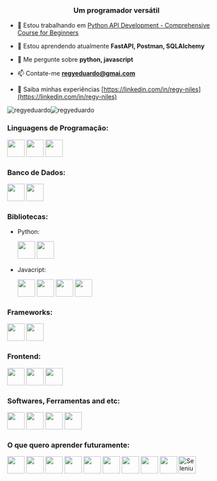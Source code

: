 <h3 align="center">Um programador versátil</h3>

- 🔭 Estou trabalhando em [Python API Development - Comprehensive Course for Beginners](https://github.com/regyeduardo/Python-API-Development---Comprehensive-Course-for-Beginners)

- 🌱 Estou aprendendo atualmente **FastAPI, Postman, SQLAlchemy**

- 💬 Me pergunte sobre **python, javascript**

- 📫 Contate-me **regyeduardo@gmai.com**

- 📄 Saiba minhas experiências [https://linkedin.com/in/regy-niles](https://linkedin.com/in/regy-niles)

<div style="display: flex; flex-wrap: nowrap">
  <img src="https://github-readme-stats.vercel.app/api/top-langs?username=regyeduardo&show_icons=true&locale=pt-br&layout=compact&theme=merko&langs_count=6" alt="regyeduardo" />

<img src="https://github-readme-stats.vercel.app/api?username=regyeduardo&show_icons=true&theme=merko&locale=pt-br" alt="regyeduardo" />
</div>

<h3 align="left">Linguagens de Programaçâo:</h3>
<p>
  <img src="https://cdn.jsdelivr.net/gh/devicons/devicon/icons/python/python-original.svg" width="40" height="40"/>
  <img src="https://cdn.jsdelivr.net/gh/devicons/devicon/icons/javascript/javascript-original.svg" width="40" height="40"/>
  <img src="https://cdn.jsdelivr.net/gh/devicons/devicon/icons/java/java-original-wordmark.svg" width="40" height="40"/>
</p>

<h3 align="left">Banco de Dados:</h3>
<p>
  <img src="https://cdn.jsdelivr.net/gh/devicons/devicon/icons/mysql/mysql-original-wordmark.svg" width="40" height="40"/>
  <img src="https://cdn.jsdelivr.net/gh/devicons/devicon/icons/postgresql/postgresql-original-wordmark.svg" width="40" height="40"/>
</p>

<h3 align="left">Bibliotecas:</h3>
<ul>
  <li>
    Python:
    <p>
      <img src="https://cdn.jsdelivr.net/gh/devicons/devicon/icons/sqlalchemy/sqlalchemy-original-wordmark.svg" width="40" height="40"/>
      <img src="https://fastapi.tiangolo.com/img/icon-white.svg" width="40" height="40"/>
    </p>
  </li>
  
   <li>
    Javacript:
    <p>
      <img src="https://camo.githubusercontent.com/142d43c94726fd920f2b4d4bfe20807653ec7cc4f67d794f53cfdd3d63f147bc/68747470733a2f2f6d757572692e6465762f6d757572692d6c6f676f2e737667" width="40" height="40"/>
      <img src="https://upload.wikimedia.org/wikipedia/commons/a/a4/Datatables_logo_square.png" width="40" height="40"/>
      <img src="https://d1muf25xaso8hp.cloudfront.net/https%3A%2F%2Fs3.amazonaws.com%2Fappforest_uf%2Ff1583616784615x753303292413488100%2Ffile1217457354947834532_1554935201923apex-charts-logo.png?w=&h=&auto=compress&dpr=1&fit=max" width="40" height="40"/>
      <img src="https://cdn.jsdelivr.net/gh/devicons/devicon/icons/jquery/jquery-original-wordmark.svg" width="40" height="40"/>
    </p>
  </li>
</ul>

<h3 align="left">Frameworks:</h3>
<p>
  <img src="https://cdn.jsdelivr.net/gh/devicons/devicon/icons/django/django-original.svg" width="40" height="40"/>
  <img src="https://cdn.jsdelivr.net/gh/devicons/devicon/icons/flask/flask-original.svg" width="40" height="40"/>
</p>

<h3 align="left">Frontend:</h3>
<p>
  <img src="https://cdn.jsdelivr.net/gh/devicons/devicon/icons/html5/html5-original-wordmark.svg" width="40" height="40"/>
  <img src="https://cdn.jsdelivr.net/gh/devicons/devicon/icons/css3/css3-original-wordmark.svg" width="40" height="40"/>
  <img src="https://cdn.jsdelivr.net/gh/devicons/devicon/icons/bootstrap/bootstrap-plain.svg" width="40" height="40"/>
</p>

<h3 align="left">Softwares, Ferramentas and etc:</h3>
<p>
  <img src="https://cdn.jsdelivr.net/gh/devicons/devicon/icons/vscode/vscode-original.svg" width="40" height="40"/>
  <img src="https://seeklogo.com/images/P/postman-logo-F43375A2EB-seeklogo.com.png" width="40" height="40"/>
  <img src="https://cdn.jsdelivr.net/gh/devicons/devicon/icons/linux/linux-original.svg" width="40" height="40"/>
  <img src="https://cdn.jsdelivr.net/gh/devicons/devicon/icons/git/git-original.svg" width="40" height="40"/>
</p>

<h3 align="left">O que quero aprender futuramente:</h3>
<p>
  <img src="https://www.consoleconnect.com/wp-content/uploads/2019/07/amazon-web-services-cloud.svg" width="40" height="40"/>
  <img src="https://download.logo.wine/logo/Ruby_on_Rails/Ruby_on_Rails-Logo.wine.png" width="40" height="40"/>
  <img src="https://cdn.jsdelivr.net/gh/devicons/devicon/icons/qt/qt-original.svg" width="40" height="40"/>
  <img src="https://cdn.jsdelivr.net/gh/devicons/devicon/icons/vuejs/vuejs-original-wordmark.svg" width="40" height="40"/>
  <img src="https://cdn.jsdelivr.net/gh/devicons/devicon/icons/react/react-original.svg" width="40" height="40"/>
  <img src="https://cdn.jsdelivr.net/gh/devicons/devicon/icons/ruby/ruby-original-wordmark.svg" width="40" height="40"/>
  <img src="https://cdn.jsdelivr.net/gh/devicons/devicon/icons/nodejs/nodejs-original-wordmark.svg" width="40" height="40"/>
  <img src="https://cdn.jsdelivr.net/gh/devicons/devicon/icons/docker/docker-original-wordmark.svg" width="40" height="40"/>
  <img src="https://cdn.jsdelivr.net/gh/devicons/devicon/icons/kubernetes/kubernetes-plain-wordmark.svg" width="40" height="40"/>
  <img src="https://seeklogo.com/images/S/selenium-logo-A1B53CEFB0-seeklogo.com.png" width="40" height="40" alt="Selenium"/>
</p>
